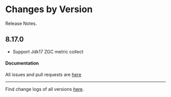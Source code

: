 Changes by Version
==================
Release Notes.

8.17.0
------------------

* Support Jdk17 ZGC metric collect
#### Documentation


All issues and pull requests are [here](https://github.com/apache/skywalking/milestone/178?closed=1)

------------------
Find change logs of all versions [here](changes).
